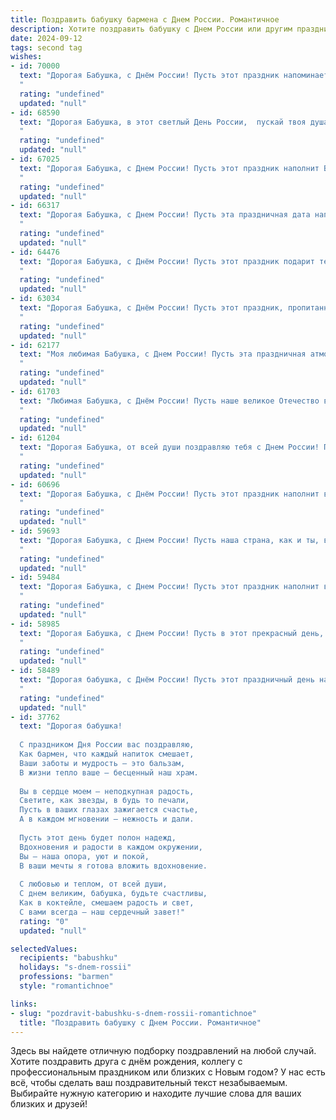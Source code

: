 ```yaml
---
title: Поздравить бабушку бармена с Днем России. Романтичное
description: Хотите поздравить бабушку с Днем России или другим праздником? Наш ИИ создаст незабываемое поздравление, а вы обязательно выделитесь среди других.  
date: 2024-09-12
tags: second tag
wishes:
- id: 70000
  text: "Дорогая Бабушка, с Днём России! Пусть этот праздник напоминает тебе о красоте и величии нашей Родины, а твоя душа, подобно бокалу с искрящимся напитком, всегда будет полна любви, радости и тепла.
  "
  rating: "undefined"
  updated: "null"
- id: 68590
  text: "Дорогая Бабушка, в этот светлый День России,  пускай твоя душа будет полна любви и благодарности за всё прекрасное, что дарит нам наша Родина. Желаю тебе,  как настоящему бармену, всегда быть в окружении  щедрого  радушия, создавать  атмосферу  тепла и уюта, чтобы каждая минута жизни была  наполнена  сладким  вкусом  счастья.
  "
  rating: "undefined"
  updated: "null"
- id: 67025
  text: "Дорогая Бабушка, с Днем России! Пусть этот праздник наполнит Вашу душу гордостью за нашу Родину и любовью к её просторам, как коктейль, приготовленный умелым барменом, наполняет сердце радостью и вдохновением.
  "
  rating: "undefined"
  updated: "null"
- id: 66317
  text: "Дорогая Бабушка, с Днем России! Пусть эта праздничная дата наполнит вашу душу теплом и гордостью за нашу страну, а любовь к ней будет такой же крепкой, как ваша любовь к профессии бармена. Пусть каждый день приносит вам радость от общения с гостями, а ваш профессионализм и харизма всегда будут завораживать всех вокруг!
  "
  rating: "undefined"
  updated: "null"
- id: 64476
  text: "Дорогая Бабушка, с Днём России! Пусть этот праздник подарит тебе ощущение гордости за нашу Родину, а твой барменский талант всегда приносит радость и улыбки людям.
  "
  rating: "undefined"
  updated: "null"
- id: 63034
  text: "Дорогая Бабушка, с Днём России! Пусть этот праздник, пропитанный духом свободы и патриотизма, подарит тебе нежные чувства и романтические воспоминания. Будь счастлива и здорова!
  "
  rating: "undefined"
  updated: "null"
- id: 62177
  text: "Моя любимая Бабушка, с Днем России! Пусть эта праздничная атмосфера подарит тебе столько же тепла и радости, сколько ты дарила нам все эти годы. Пусть каждый день будет полон любви, как коктейль, который ты умеешь готовить, – яркий, искрящийся и незабываемый.
  "
  rating: "undefined"
  updated: "null"
- id: 61703
  text: "Любимая Бабушка, с Днём России! Пусть наше великое Отечество всегда будет для тебя символом любви, тепла и безграничной гордости. Спасибо за ту любовь, которую ты даришь всем, и, конечно же, за твою безграничную заботу. Пусть твои дни будут наполнены радостью, а сердце всегда греет огонь любви и веры. Здоровья тебе, моя дорогая, и долгих лет жизни!
  "
  rating: "undefined"
  updated: "null"
- id: 61204
  text: "Дорогая Бабушка, от всей души поздравляю тебя с Днем России! Пусть в твоей жизни всегда будет место для любви, счастья и  всей той теплоты, которая делает нашу страну такой особенной.  Как бармен, я желаю тебе  \"наполнить\"  твои дни  яркими красками и  волшебными событиями. Береги себя!
  "
  rating: "undefined"
  updated: "null"
- id: 60696
  text: "Дорогая Бабушка, с Днём России! Пусть этот праздник наполнит вашу жизнь радостью, теплом и гордостью за нашу великую страну.  В этот день хочу пожелать вам крепкого здоровья, мирного неба над головой и неиссякаемой любви к жизни, как у  настоящего бармена, который всегда готов создать волшебный коктейль из настроения и улыбок!
  "
  rating: "undefined"
  updated: "null"
- id: 59693
  text: "Дорогая Бабушка, с Днем России! Пусть наша страна, как и ты, всегда будет сильна и прекрасна, полна любви и света.  Пусть твоя барменская душа искрит весельем, а каждый день будет наполнен радостью и добрыми улыбками!
  "
  rating: "undefined"
  updated: "null"
- id: 59484
  text: "Дорогая Бабушка, с Днем России! Пусть этот праздник наполнит вашу жизнь яркими красками, а сердце будет переполнено любовью и гордостью за нашу Родину.
  "
  rating: "undefined"
  updated: "null"
- id: 58985
  text: "Дорогая Бабушка, с Днем России! Пусть в этот прекрасный день, как бармен, ты всегда наполняешь наши жизни яркими эмоциями и праздничным настроением.
  "
  rating: "undefined"
  updated: "null"
- id: 58489
  text: "Дорогая бабушка, с Днём России! Пусть этот праздничный день наполнит твою душу радостью и гордостью за нашу великую страну. Ты, как истинный бармен, всегда умеешь создать уютную и праздничную атмосферу. Пусть твоя жизнь будет полна любви, добра и ярких моментов, как коктейль, приготовленный твоими заботливыми руками.
  "
  rating: "undefined"
  updated: "null"
- id: 37762
  text: "Дорогая бабушка!
  
  С праздником Дня России вас поздравляю,
  Как бармен, что каждый напиток смешает,
  Ваши заботы и мудрость — это бальзам,
  В жизни тепло ваше — бесценный наш храм.
  
  Вы в сердце моем — неподкупная радость,
  Светите, как звезды, в будь то печали,
  Пусть в ваших глазах зажигается счастье,
  А в каждом мгновении — нежность и дали.
  
  Пусть этот день будет полон надежд,
  Вдохновения и радости в каждом окружении,
  Вы — наша опора, уют и покой,
  В ваши мечты я готова вложить вдохновение.
  
  С любовью и теплом, от всей души,
  С днем великим, бабушка, будьте счастливы,
  Как в коктейле, смешаем радость и свет,
  С вами всегда — наш сердечный завет!"
  rating: "0"
  updated: "null"

selectedValues:
  recipients: "babushku"
  holidays: "s-dnem-rossii"
  professions: "barmen"
  style: "romantichnoe"

links:
- slug: "pozdravit-babushku-s-dnem-rossii-romantichnoe"
  title: "Поздравить бабушку с Днем России. Романтичное"
---
```


Здесь вы найдете отличную подборку поздравлений на любой случай. 
Хотите поздравить друга с днём рождения, коллегу с профессиональным праздником или близких с Новым годом? У нас есть всё, чтобы сделать ваш поздравительный текст незабываемым. Выбирайте нужную категорию и находите лучшие слова для ваших близких и друзей!
